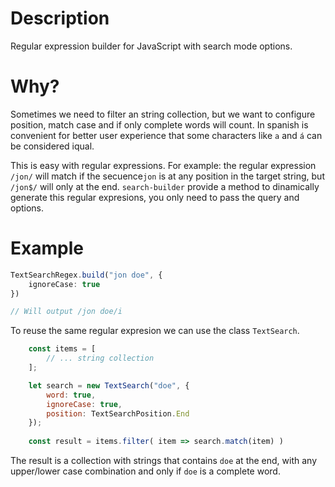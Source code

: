 # Description
Regular expression builder for JavaScript with search mode options.

# Why? 
Sometimes we need to filter an string collection, but we want to configure 
position, match case and if only complete words will count. In spanish 
is convenient for better user experience that some characters like 
``a`` and ``á`` can be considered iqual.

This is easy with regular expressions. For example: 
the regular expression ``/jon/`` will match if the secuence``jon`` is at any position in the 
target string, but ``/jon$/`` will only at the end. ``search-builder`` provide a method to 
dinamically generate this regular expresions, you only need to pass the query and options. 

# Example 

```typescript
TextSearchRegex.build("jon doe", {
    ignoreCase: true
})

// Will output /jon doe/i

```

To reuse the same regular 
expresion we can use the class ``TextSearch``. 

```javascript
    const items = [
        // ... string collection
    ];

    let search = new TextSearch("doe", {
        word: true,
        ignoreCase: true,
        position: TextSearchPosition.End
    });
    
    const result = items.filter( item => search.match(item) )
```

The result is a collection with strings that contains ``doe`` 
at the end, with any upper/lower case combination and only if
``doe`` is a complete word.
